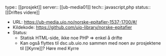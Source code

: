 type:: [[prosjekt]]
server:: [[ub-media01]] 
tech:: javascript,php
status:: [[Driftes videre]]

- URL: https://ub-media.uio.no/norske-epitafier-1537-1700/#/
- Kildekode: https://github.com/uio-library/norske-epitafier
- Status:
	- Statisk HTML-side, ikke noe PHP => enkel å drifte
	- Kan også flyttes til dsc.ub.uio.no sammen med noen av prosjektene til [[Kyrre]]? Høre med Kyrre